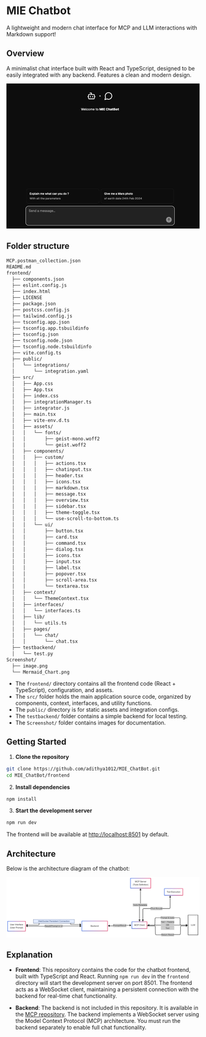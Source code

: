 # MIE Chatbot

A lightweight and modern chat interface for MCP and LLM interactions with Markdown support!

## Overview

A minimalist chat interface built with React and TypeScript, designed to be easily integrated with any backend. Features a clean and modern design.

![Demo](Screenshot/image.png)

## Folder structure

```
MCP.postman_collection.json
README.md
frontend/
  ├── components.json
  ├── eslint.config.js
  ├── index.html
  ├── LICENSE
  ├── package.json
  ├── postcss.config.js
  ├── tailwind.config.js
  ├── tsconfig.app.json
  ├── tsconfig.app.tsbuildinfo
  ├── tsconfig.json
  ├── tsconfig.node.json
  ├── tsconfig.node.tsbuildinfo
  ├── vite.config.ts
  ├── public/
  │   └── integrations/
  │       └── integration.yaml
  ├── src/
  │   ├── App.css
  │   ├── App.tsx
  │   ├── index.css
  │   ├── integrationManager.ts
  │   ├── integrator.js
  │   ├── main.tsx
  │   ├── vite-env.d.ts
  │   ├── assets/
  │   │   └── fonts/
  │   │       ├── geist-mono.woff2
  │   │       └── geist.woff2
  │   ├── components/
  │   │   ├── custom/
  │   │   │   ├── actions.tsx
  │   │   │   ├── chatinput.tsx
  │   │   │   ├── header.tsx
  │   │   │   ├── icons.tsx
  │   │   │   ├── markdown.tsx
  │   │   │   ├── message.tsx
  │   │   │   ├── overview.tsx
  │   │   │   ├── sidebar.tsx
  │   │   │   ├── theme-toggle.tsx
  │   │   │   └── use-scroll-to-bottom.ts
  │   │   └── ui/
  │   │       ├── button.tsx
  │   │       ├── card.tsx
  │   │       ├── command.tsx
  │   │       ├── dialog.tsx
  │   │       ├── icons.tsx
  │   │       ├── input.tsx
  │   │       ├── label.tsx
  │   │       ├── popover.tsx
  │   │       ├── scroll-area.tsx
  │   │       └── textarea.tsx
  │   ├── context/
  │   │   └── ThemeContext.tsx
  │   ├── interfaces/
  │   │   └── interfaces.ts
  │   ├── lib/
  │   │   └── utils.ts
  │   ├── pages/
  │   │   └── chat/
  │   │       └── chat.tsx
  ├── testbackend/
  │   └── test.py
Screenshot/
  ├── image.png
  └── Mermaid_Chart.png
```

- The `frontend/` directory contains all the frontend code (React + TypeScript), configuration, and assets.
- The `src/` folder holds the main application source code, organized by components, context, interfaces, and utility functions.
- The `public/` directory is for static assets and integration configs.
- The `testbackend/` folder contains a simple backend for local testing.
- The `Screenshot/` folder contains images for documentation.

## Getting Started

1. **Clone the repository**

```bash
git clone https://github.com/adithya1012/MIE_ChatBot.git
cd MIE_ChatBot/frontend
```

2. **Install dependencies**

```bash
npm install
```

3. **Start the development server**

```bash
npm run dev
```

The frontend will be available at [http://localhost:8501](http://localhost:8501) by default.

## Architecture

Below is the architecture diagram of the chatbot:

![Mermaid Diagram](Screenshot/Mermaid_Chart.png)

## Explanation

- **Frontend**: This repository contains the code for the chatbot frontend, built with TypeScript and React. Running `npm run dev` in the `frontend` directory will start the development server on port 8501. The frontend acts as a WebSocket client, maintaining a persistent connection with the backend for real-time chat functionality.

- **Backend**: The backend is not included in this repository. It is available in the [MCP repository](https://github.com/adithya1012/MCP). The backend implements a WebSocket server using the Model Context Protocol (MCP) architecture. You must run the backend separately to enable full chat functionality.

<!-- - **Integration**: The frontend is designed to be easily integrated with any backend that supports WebSocket and the MCP protocol. You can modify the integration configuration in `frontend/public/integrations/integration.yaml` as needed. -->
